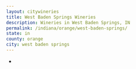 ```yaml
---
layout: citywineries
title: West Baden Springs Wineries
description: Wineries in West Baden Springs, IN
permalink: /indiana/orange/west-baden-springs/
state: in
county: orange
city: west baden springs
---
```

-
